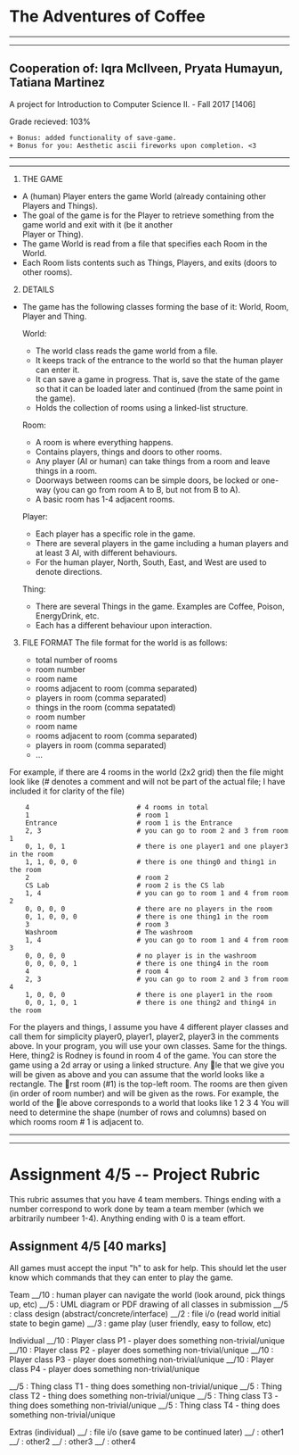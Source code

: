 # The Adventures of Coffee
  -------------------------------------------------------------------------------------------------
  -------------------------------------------------------------------------------------------------
  Cooperation of: Iqra McIlveen, Pryata Humayun, Tatiana Martinez
  -----------------------------
  A project for Introduction to Computer Science II. - Fall 2017 [1406] 
  
  Grade recieved: 103% 
  
    + Bonus: added functionality of save-game.
    + Bonus for you: Aesthetic ascii fireworks upon completion. <3
  -------------------------------------------------------------------------------------------------
  -------------------------------------------------------------------------------------------------
  
1. THE GAME
- A (human) Player enters the game World (already containing other Players and Things). 
- The goal of the game is for the Player to retrieve something from the game world and exit with it (be it another    
  Player or Thing).
- The game World is read from a file that specifies each Room in the World. 
- Each Room lists contents such as Things, Players, and exits (doors to other rooms).

2. DETAILS
- The game has the following classes forming the base of it: World, Room, Player and Thing.
  
  World: 
  
    - The world class reads the game world from a file. 
    - It keeps track of the entrance to the world so that the human player can enter it.
    - It can save a game in progress. That is, save the state of the game so that it can be loaded later
      and continued (from the same point in the game). 
    - Holds the collection of rooms using a linked-list structure.
    
  Room: 
  
    - A room is where everything happens. 
    - Contains players, things and doors to other rooms. 
    - Any player (AI or human) can take things from a room and leave things in a room. 
    - Doorways between rooms can be simple doors, be locked or one-way (you can go from room A to B, but not from B to A). 
    - A basic room has 1-4 adjacent rooms.
    
  Player: 
  
    - Each player has a specific role in the game. 
    - There are several players in the game including a human players and at least 3 AI, with different behaviours.
    - For the human player, North, South, East, and West are used to denote directions.
    
  Thing: 
  
    - There are several Things in the game. Examples are Coffee, Poison, EnergyDrink, etc. 
    - Each has a different behaviour upon interaction.
    
3. FILE FORMAT
  The file format for the world is as follows:
  
      - total number of rooms
      - room number
      - room name
      - rooms adjacent to room (comma separated)
      - players in room (comma separated)
      - things in the room (comma sepatated)
      - room number
      - room name
      - rooms adjacent to room (comma separated)
      - players in room (comma separated)
      - ...
      
  For example, if there are 4 rooms in the world (2x2 grid) then the file might look like (# denotes
  a comment and will not be part of the actual file; I have included it for clarity of the file)
  
        4                           # 4 rooms in total
        1                           # room 1
        Entrance                    # room 1 is the Entrance
        2, 3                        # you can go to room 2 and 3 from room 1
        0, 1, 0, 1                  # there is one player1 and one player3 in the room
        1, 1, 0, 0, 0               # there is one thing0 and thing1 in the room
        2                           # room 2
        CS Lab                      # room 2 is the CS lab
        1, 4                        # you can go to room 1 and 4 from room 2
        0, 0, 0, 0                  # there are no players in the room
        0, 1, 0, 0, 0               # there is one thing1 in the room
        3                           # room 3
        Washroom                    # The washroom
        1, 4                        # you can go to room 1 and 4 from room 3
        0, 0, 0, 0                  # no player is in the washroom
        0, 0, 0, 0, 1               # there is one thing4 in the room
        4                           # room 4
        2, 3                        # you can go to room 2 and 3 from room 4
        1, 0, 0, 0                  # there is one player1 in the room
        0, 0, 1, 0, 1               # there is one thing2 and thing4 in the room
        
        
  For the players and things, I assume you have 4 different player classes and call them for
  simplicity player0, player1, player2, player3 in the comments above. In your program, you will use
  your own classes. Same for the things. Here, thing2 is Rodney is found in room 4 of the game.
  You can store the game using a 2d array or using a linked structure. Any le that we give you
  will be given as above and you can assume that the world looks like a rectangle. The rst room
  (#1) is the top-left room. The rooms are then given (in order of room number) and will be given
  as the rows. For example, the world of the le above corresponds to a world that looks like
  1 2
  3 4
  You will need to determine the shape (number of rows and columns) based on which rooms
  room # 1 is adjacent to.
  
  -------------------------------------------------------------------------------------------------
  -------------------------------------------------------------------------------------------------
  
Assignment 4/5 -- Project Rubric
================================

This rubric assumes that you have 4 team members. Things ending with a number correspond to work done by team a team member (which we arbitrarily numbeer 1-4). Anything ending with 0 is a team effort.

Assignment 4/5 [40 marks]
-------------------------

All games must accept the input "h" to ask for help. This should let the user know which commands that they can enter to play the game.

Team
__/10 : human player can navigate the world (look around, pick things up, etc)
__/5 : UML diagram or PDF drawing of all classes in submission
__/5 : class design (abstract/concrete/interface) 
__/2 : file i/o (read world initial state to begin game)
__/3 : game play (user friendly, easy to follow, etc)


Individual
__/10 : Player class P1 - player does something non-trivial/unique
__/10 : Player class P2 - player does something non-trivial/unique
__/10 : Player class P3 - player does something non-trivial/unique
__/10 : Player class P4 - player does something non-trivial/unique

__/5 : Thing class T1 - thing does something non-trivial/unique
__/5 : Thing class T2 - thing does something non-trivial/unique
__/5 : Thing class T3 - thing does something non-trivial/unique
__/5 : Thing class T4 - thing does something non-trivial/unique

Extras (individual)
__/ : file i/o (save game to be continued later)
__/ : other1
__/ : other2
__/ : other3
__/ : other4
